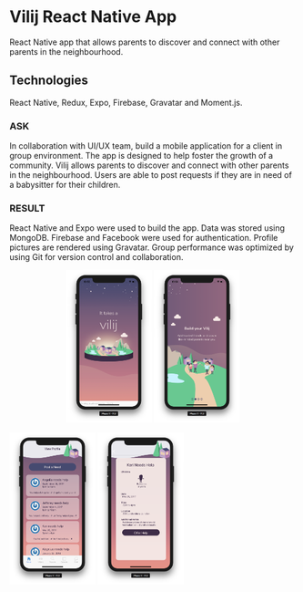 # Vilij React Native App 

React Native app that allows parents to discover and connect with other parents in the neighbourhood.

## Technologies

React Native, Redux, Expo, Firebase, Gravatar and Moment.js.


<h3>ASK</h3>
<p> In collaboration with UI/UX team, build a mobile application for a client in group environment.  The app is designed to help foster the growth of a community.  Vilij allows parents to discover and connect with other parents in the neighbourhood.  Users are able to post requests if they are in need of a babysitter for their children.  </p>

<h3>RESULT</h3> 
<p>React Native and Expo were used to build the app.  Data was stored using MongoDB. Firebase and Facebook were used for authentication. Profile pictures are rendered using Gravatar. Group performance was optimized by using Git for version control and collaboration.</p>

<p align="middle">
<img src="./screenshots/splash-01.png" alt="Initial splash screen" width="30%">
<img src="./screenshots/splash-02.png" alt="Onboarding splash screen 2" width="30%">
</p>
<p float="left">
<img src="./screenshots/home.png" alt="Home tab" width="30%">
<img src="./screenshots/need-details.png" alt="Detail need screen" width="30%">
</p>
